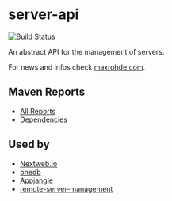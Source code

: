 server-api
==========

[![Build Status](https://travis-ci.org/mxro/server-api.svg?branch=master)](https://travis-ci.org/mxro/server-api)

An abstract API for the management of servers.

For news and infos check [maxrohde.com](http://maxrohde.com).

## Maven Reports

- [All Reports](http://modules.appjangle.com/server-api/latest/project-reports.html)
- [Dependencies](http://modules.appjangle.com/server-api/latest/dependencies.html)

## Used by

- [Nextweb.io](http://nextweb.io)
- [onedb](http://ononedb.com)
- [Appjangle](http://appjangle.com)
- [remote-server-management](https://github.com/mxro/remote-server-management)